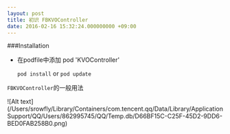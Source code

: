 ```yaml
---
layout: post
title: 初识 FBKVOController
date: 2016-02-16 15:32:24.000000000 +09:00
---
```

###Installation 

* 在podfile中添加 pod 'KVOController'

  `pod install` or `pod update`
  
`FBKVOController`的一般用法
   
![Alt text](/Users/srowfly/Library/Containers/com.tencent.qq/Data/Library/Application Support/QQ/Users/862995745/QQ/Temp.db/D66BF15C-C25F-45D2-9DD6-BED0FAB258B0.png)